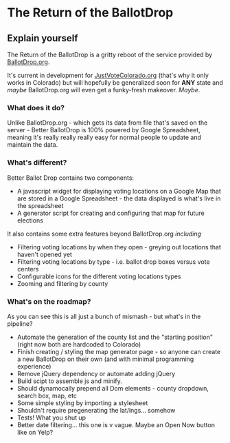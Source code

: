 # The Return of the BallotDrop

## Explain yourself

The Return of the BallotDrop is a gritty reboot of the service provided by [BallotDrop.org](http://ballotdrop.org/).

It's current in development for [JustVoteColorado.org](http://justvotecolorado.org) (that's why it only works in Colorado) but will hopefully be generalized soon for **ANY** state and *maybe* BallotDrop.org will even get a funky-fresh makeover. *Maybe*.

### What does it do?

Unlike BallotDrop.org - which gets its data from file that's saved on the server - Better BallotDrop is 100% powered by Google Spreadsheet, meaning it's really really really easy for normal people to update and maintain the data.

### What's different?

Better Ballot Drop contains two components:

 * A javascript widget for displaying voting locations on a Google Map that are stored in a Google Spreadsheet - the data displayed is what's live in the spreadsheet
 * A generator script for creating and configuring that map for future elections

It also contains some extra features beyond BallotDrop.org *including*

 * Filtering voting locations by when they open - greying out locations that haven't opened yet
 * Filtering voting locations by type - i.e. ballot drop boxes versus vote centers
 * Configurable icons for the different voting locations types
 * Zooming and filtering by county

### What's on the roadmap?

As you can see this is all just a bunch of mismash - but what's in the pipeline?

 * Automate the generation of the county list and the "starting position" (right now both are hardcoded to Colorado)
 * Finish creating / styling the map generator page - so anyone can create a new BallotDrop on their own (and with minimal programming experience)
 * Remove jQuery dependency or automate adding jQuery
 * Build scipt to assemble js and minify.
 * Should dynamocally prepend all Dom elements - county dropdown, search box, map, etc
 * Some simple styling by importing a stylesheet
 * Shouldn't require pregenerating the lat/lngs... somehow
 * Tests! What you shut up
 * Better date filtering... this one is v vague. Maybe an Open Now button like on Yelp?

